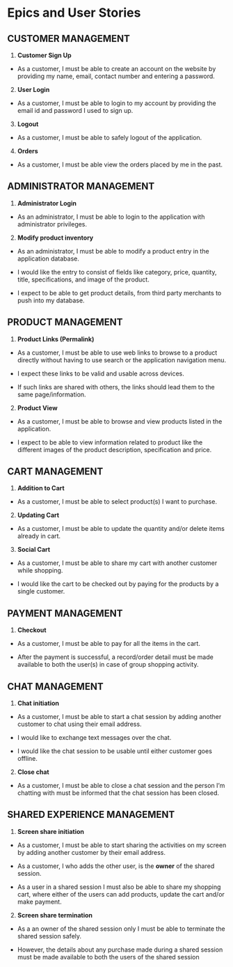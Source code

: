 # Epics and User Stories

## CUSTOMER MANAGEMENT

1. **Customer Sign Up**

- As a customer, I must be able to create an account on the website by
providing my name, email, contact number and entering a password.

2. **User Login**

- As a customer, I must be able to login to my account by providing the
email id and password I used to sign up.

3. **Logout**

-  As a customer, I must be able to safely logout of the application.

4. **Orders**

-  As a customer, I must be able view the orders placed by me in the past.

## ADMINISTRATOR MANAGEMENT

1. **Administrator Login**

- As an administrator, I must be able to login to the application with
administrator privileges.

2. **Modify product inventory**

- As an administrator, I must be able to modify a product entry in the
application database.

- I would like the entry to consist of fields like category, price,
quantity, title, specifications, and image of the product.

- I expect to be able to get product details, from third party merchants to push into my database.

## PRODUCT MANAGEMENT

1. **Product Links (Permalink)**

- As a customer, I must be able to use web links to browse to a
product directly without having to use search or the application
navigation menu.

- I expect these links to be valid and usable across devices.

- If such links are shared with others, the links should lead them to
the same page/information.

2. **Product View**

- As a customer, I must be able to browse and view products listed in
the application.

- I expect to be able to view information related to product like the
different images of the product description, specification and price.

## CART MANAGEMENT

1. **Addition to Cart**

- As a customer, I must be able to select product(s) I want to purchase.

2. **Updating Cart**

- As a customer, I must be able to update the quantity and/or delete
items already in cart.

3. **Social Cart**

- As a customer, I must be able to share my cart with another customer  while shopping.

- I would like the cart to be checked out by paying for the products by a single customer.

## PAYMENT MANAGEMENT

1. **Checkout**

- As a customer, I must be able to pay for all the items in the cart.

- After the payment is successful, a record/order detail must be made available to both the user(s) in case of group shopping activity.

## CHAT MANAGEMENT

1. **Chat initiation**

- As a customer, I must be able to start a chat session by adding another customer to chat using their email address.

- I would like to exchange text messages over the chat.

- I would like the chat session to be usable until either customer goes offline.

2. **Close chat**

- As a customer, I must be able to close a chat session and the person I’m chatting with must be informed that the chat session has
been closed.

## SHARED EXPERIENCE MANAGEMENT

1. **Screen share initiation**

- As a customer, I must be able to start sharing the activities on my screen by adding another customer by their email address.

- As a customer, I who adds the other user, is the **owner** of the
shared session.

- As a user in a shared session I must also be able to share my
shopping cart, where either of the users can add products, update
the cart and/or make payment.

2. **Screen share termination**

- As a an owner of the shared session only I must be able to terminate
the shared session safely.

- However, the details about any purchase made during a shared session
must be made available to both the users of the shared session
